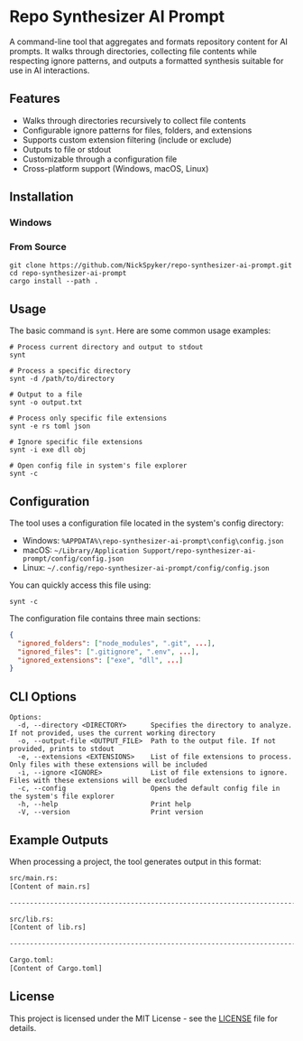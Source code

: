 # Repo Synthesizer AI Prompt

A command-line tool that aggregates and formats repository content for AI prompts.
It walks through directories, collecting file contents while respecting ignore patterns, and outputs a formatted synthesis suitable for use in AI interactions.

## Features

- Walks through directories recursively to collect file contents
- Configurable ignore patterns for files, folders, and extensions
- Supports custom extension filtering (include or exclude)
- Outputs to file or stdout
- Customizable through a configuration file
- Cross-platform support (Windows, macOS, Linux)

## Installation

### Windows


### From Source

```shell
git clone https://github.com/NickSpyker/repo-synthesizer-ai-prompt.git
cd repo-synthesizer-ai-prompt
cargo install --path .
```

## Usage

The basic command is `synt`. Here are some common usage examples:

```shell
# Process current directory and output to stdout
synt

# Process a specific directory
synt -d /path/to/directory

# Output to a file
synt -o output.txt

# Process only specific file extensions
synt -e rs toml json

# Ignore specific file extensions
synt -i exe dll obj

# Open config file in system's file explorer
synt -c
```

## Configuration

The tool uses a configuration file located in the system's config directory:

- Windows: `%APPDATA%\repo-synthesizer-ai-prompt\config\config.json`
- macOS: `~/Library/Application Support/repo-synthesizer-ai-prompt/config/config.json`
- Linux: `~/.config/repo-synthesizer-ai-prompt/config/config.json`

You can quickly access this file using:

```shell
synt -c
```

The configuration file contains three main sections:

```json
{
  "ignored_folders": ["node_modules", ".git", ...],
  "ignored_files": [".gitignore", ".env", ...],
  "ignored_extensions": ["exe", "dll", ...]
}
```

## CLI Options

```
Options:
  -d, --directory <DIRECTORY>      Specifies the directory to analyze. If not provided, uses the current working directory
  -o, --output-file <OUTPUT_FILE>  Path to the output file. If not provided, prints to stdout
  -e, --extensions <EXTENSIONS>    List of file extensions to process. Only files with these extensions will be included
  -i, --ignore <IGNORE>            List of file extensions to ignore. Files with these extensions will be excluded
  -c, --config                     Opens the default config file in the system's file explorer
  -h, --help                       Print help
  -V, --version                    Print version
```

## Example Outputs

When processing a project, the tool generates output in this format:

```txt
src/main.rs:
[Content of main.rs]

----------------------------------------------------------------------------------------------------

src/lib.rs:
[Content of lib.rs]

----------------------------------------------------------------------------------------------------

Cargo.toml:
[Content of Cargo.toml]
```

## License

This project is licensed under the MIT License - see the [LICENSE](LICENSE) file for details.
